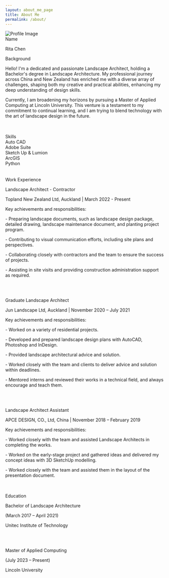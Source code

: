 ```yaml
---
layout: about_me_page
title: About Me
permalink: /about/
---
```


<div class="profile-container">
  <img src="{{ site.baseurl }}/assets/images/about/me.png" alt="Profile Image" class="profile-image">
</div>
<div class="container about-section">
  <span class="h2">Name</span>
  <p class="about-name">Rita Chen</p>
  <span class="h2">Background</span>
  <p class="about-background">
    Hello! I'm a dedicated and passionate Landscape Architect, holding a Bachelor's degree in Landscape Architecture. 
    My professional journey across China and New Zealand has enriched me with a diverse array of challenges, shaping both my creative and practical abilities, enhancing my deep understanding of design skills. </p>
    <p>Currently, I am broadening my horizons by pursuing a Master of Applied Computing at Lincoln University. This venture is a testament to my commitment to continual learning, and I am trying to blend technology with the art of landscape design in the future.</p>
    <br><br>
</div>
<div class="container about-section">
    <div class="skills-container">
        <span class="h2">Skills</span>
        <div class="skill">
            <span class="skill-name">Auto CAD</span>
            <div class="skill-level">
                <span class="square filled"></span>
                <span class="square filled"></span>
                <span class="square filled"></span>
                <span class="square"></span>
                <span class="square"></span>
            </div>
        </div>
        <div class="skill">
            <span class="skill-name">Adobe Suite</span>
            <div class="skill-level">
                <span class="square filled"></span>
                <span class="square filled"></span>
                <span class="square filled"></span>
                <span class="square filled"></span>
                <span class="square"></span>
            </div>
        </div>
        <div class="skill">
            <span class="skill-name">Sketch Up & Lumion</span>
            <div class="skill-level">
                <span class="square filled"></span>
                <span class="square filled"></span>
                <span class="square filled"></span>
                <span class="square square"></span>
                <span class="square"></span>
            </div>
        </div>
        <div class="skill">
            <span class="skill-name">ArcGIS</span>
            <div class="skill-level">
                <span class="square filled"></span>
                <span class="square filled"></span>
                <span class="square square"></span>
                <span class="square square"></span>
                <span class="square"></span>
            </div>
        </div>
        <div class="skill">
            <span class="skill-name">Python</span>
            <div class="skill-level">
                <span class="square filled"></span>
                <span class="square square"></span>
                <span class="square square"></span>
                <span class="square square"></span>
                <span class="square"></span>
                <br><br>
            </div>
        </div>
    </div>
</div>
<div class="container about-section">
    <span class="h2">Work Experience</span>
    <p class="about-workexperience">
        Landscape Architect - Contractor</p>
        <p>Topland New Zealand Ltd, Auckland | March 2022 - Present</p>
        <p class = "respon">Key achievements and responsibilities:</p>
        <p>- Preparing landscape documents, such as landscape design package, detailed drawing, landscape maintenance document, and planting project program.</p>
        <p>- Contributing to visual communication efforts, including site plans and perspectives.</p>
        <p>- Collaborating closely with contractors and the team to ensure the success of projects.</p>
        <p>- Assisting in site visits and providing construction administration support as required.</p>
        <br><br>
    <p class="about-workexperience">
        Graduate Landscape Architect</p>
        <p>Jun Landscape Ltd, Auckland | November 2020 – July 2021</p>
        <p class = "respon">Key achievements and responsibilities:</p>
        <p>- Worked on a variety of residential projects.</p>
        <p>- Developed and prepared landscape design plans with AutoCAD, Photoshop and InDesign.</p>
        <p>- Provided landscape architectural advice and solution.</p>
        <p>- Worked closely with the team and clients to deliver advice and solution within deadlines.</p>
        <p>- Mentored interns and reviewed their works in a technical field, and always encourage and teach them.</p>
        <br><br>
    <p class="about-workexperience">
        Landscape Architect Assistant</p>
        <p>APCE DESIGN, CO., Ltd, China | November 2018 – February 2019</p>
        <p class = "respon">Key achievements and responsibilities:</p>
        <p>- Worked closely with the team and assisted Landscape Architects in completing the works.</p>
        <p>- Worked on the early-stage project and gathered ideas and delivered my concept ideas with 3D SketchUp modelling.</p>
        <p>- Worked closely with the team and assisted them in the layout of the presentation document.</p>
        <br><br>
</div>
<span class="h2">Education</span>
<p class="about-Education">
    Bachelor of Landscape Architecture</p>
<p>(March 2017 – April 2021)</p>
<p>Unitec Institute of Technology</p>
<br><br>
<p>Master of Applied Computing</p>
<p>(July 2023 – Present)</p>
<p>Lincoln University</p>
<br><br>